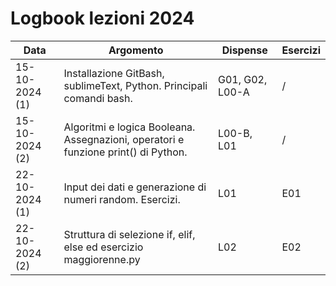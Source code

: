 # Logbook lezioni 2024

| Data           | Argomento                                                                          | Dispense        | Esercizi |
|----------------|------------------------------------------------------------------------------------|-----------------|----------|
| 15-10-2024 (1) | Installazione GitBash, sublimeText, Python. Principali comandi bash.               | G01, G02, L00-A | /        |
| 15-10-2024 (2) | Algoritmi e logica Booleana. Assegnazioni, operatori e funzione print() di Python. | L00-B, L01      | /        |
| 22-10-2024 (1) | Input dei dati e generazione di numeri random. Esercizi.                           | L01             | E01      |
| 22-10-2024 (2) | Struttura di selezione if, elif, else ed esercizio maggiorenne.py                  | L02             | E02      |